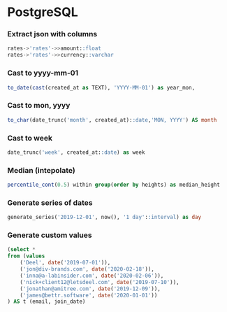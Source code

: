 # PostgreSQL

### Extract json with columns

```sql
rates->'rates'->>amount::float
rates->'rates'->>currency::varchar
```

### Cast to yyyy-mm-01

```sql
to_date(cast(created_at as TEXT), 'YYYY-MM-01') as year_mon,
```

### Cast to mon, yyyy

```sql
to_char(date_trunc('month', created_at)::date,'MON, YYYY') AS month
```

### Cast to week

```sql
date_trunc('week', created_at::date) as week
```

### Median (intepolate)

```sql
percentile_cont(0.5) within group(order by heights) as median_height
```

### Generate series of dates

```sql
generate_series('2019-12-01', now(), '1 day'::interval) as day
```

### Generate custom values

```sql
(select *
from (values
    ('Deel', date('2019-07-01')),
    ('jon@div-brands.com', date('2020-02-18')),
    ('inna@a-labinsider.com', date('2020-02-06')),
    ('nick+client12@letsdeel.com', date('2019-07-10')),
    ('jonathan@amitree.com', date('2019-12-09')),
    ('james@bettr.software', date('2020-01-01'))
) AS t (email, join_date)
```
